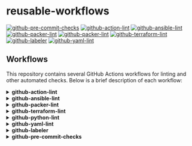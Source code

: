 # reusable-workflows

[![github-pre-commit-checks](https://github.com/nkbinnovations/reusable-workflows/actions/workflows/github-pre-commit-checks.yaml/badge.svg)](https://github.com/nkbinnovations/reusable-workflows/actions/workflows/github-pre-commit-checks.yaml)
[![github-action-lint](https://github.com/nkbinnovations/reusable-workflows/actions/workflows/github-action-lint.yaml/badge.svg)](https://github.com/nkbinnovations/reusable-workflows/actions/workflows/github-action-lint.yaml)
[![github-ansible-lint](https://github.com/nkbinnovations/reusable-workflows/actions/workflows/github-ansible-lint.yaml/badge.svg)](https://github.com/nkbinnovations/reusable-workflows/actions/workflows/github-ansible-lint.yaml)
[![github-packer-lint](https://github.com/nkbinnovations/reusable-workflows/actions/workflows/github-packer-lint.yaml/badge.svg)](https://github.com/nkbinnovations/reusable-workflows/actions/workflows/github-packer-lint.yaml)
[![github-packer-lint](https://github.com/nkbinnovations/reusable-workflows/actions/workflows/github-packer-lint.yaml/badge.svg)](https://github.com/nkbinnovations/reusable-workflows/actions/workflows/github-packer-lint.yaml)
[![github-terraform-lint](https://github.com/nkbinnovations/reusable-workflows/actions/workflows/github-terraform-lint.yaml/badge.svg)](https://github.com/nkbinnovations/reusable-workflows/actions/workflows/github-terraform-lint.yaml)
[![github-labeler](https://github.com/nkbinnovations/reusable-workflows/actions/workflows/github-labeler.yaml/badge.svg)](https://github.com/nkbinnovations/reusable-workflows/actions/workflows/github-labeler.yaml)
[![github-yaml-lint](https://github.com/nkbinnovations/reusable-workflows/actions/workflows/github-yaml-lint.yaml/badge.svg)](https://github.com/nkbinnovations/reusable-workflows/actions/workflows/github-yaml-lint.yaml)

## Workflows

This repository contains several GitHub Actions workflows for linting and other automated checks. Below is a brief description of each workflow:

<details>
<summary><b>github-action-lint</b></summary>

  Runs the Lint on the GitHub actions workflows to verify the syntax of the workflows defined in the user repository

  **INPUTS**

  - **(not-required)**

  example
  ```YAML
    github-action-lint:
      name: githu-actions-lint
      uses: nkbinnovations/reusable-workflows/.github/workflows/github-action-lint.yaml@v1 # best to use the SHA instead of tags for immutable code.
  ```
</details>

<details>
<summary><b>github-ansible-lint</b></summary>

   Runs the Lint on the ansible configurations to verify the syntax in the user repository

  **INPUTS**

  - **ansible_requirements_file:** *(optional)*

    Relative file path of the 'requirements.yml' file in the user repository. `default('')`

  - **ansible_directory:** *(optional)*

    Relative ansible folder path of the ansible configuration folders in the user repository`default('.')`

  - **ansible_lint_config:** *(optional)*

    Relative file path of the '.ansible-lint.yaml' file in the user repository. `default('`[.ansible-lint.yaml](https://github.com/nkbinnovations/reusable-workflows/blob/main/.ansible-lint.yaml)'`)`

  example
  ```YAML
    github-ansible-lint:
      name: ansible-lint
      uses: nkbinnovations/reusable-workflows/.github/workflows/github-ansible-lint.yaml@v1 # best to use the SHA instead of tags for immutable code.
      with:
        ansible_lint_config: '.ansible-lint.yaml'
  ```
</details>

<details>
<summary><b>github-packer-lint</b></summary>

   Runs the Lint on the packer configurations to verify the syntax in the user repository

  **INPUTS**

  - **packer_version:** *(optional)*

    The Packer version to use for validating the configurations in the user repository. `default('latest')`

  - **packer_directory:** *(optional)*

    Relative packer folder path of the ansible configuration folders in the user repository`default('.')`

  example
  ```YAML
    github-packer-lint:
      name: packer-lint
      uses: nkbinnovations/reusable-workflows/.github/workflows/github-packer-lint.yaml@v1 # best to use the SHA instead of tags for immutable code.
  ```
</details>

<details>
<summary><b>github-terraform-lint</b></summary>

   Runs the Lint on the packer configurations to verify the syntax in the user repository

  **INPUTS**

  - **terraform_version:** *(optional)*

    The Terraform version to use for validating the configurations in the user repository. `default('latest')`

  - **terraform_directory:** *(optional)*

    Relative Terraform folder path of the ansible configuration folders in the user repository`default('.')`

  example
  ```YAML
    github-terraform-lint:
      name: terraform-lint
      uses: nkbinnovations/reusable-workflows/.github/workflows/github-terraform-lint.yaml@v1 # best to use the SHA instead of tags for immutable code.
      with:
        terraform_version: '1.10.3'
  ```
</details>

<details>
<summary><b>github-python-lint</b></summary>

   Runs the Lint on the packer configurations to verify the syntax in the user repository

  **INPUTS**

  - **python_version:** *(optional)*

    The Python version to use for validating the configurations in the user repository. `default('3.13.0')`

  example
  ```YAML
    github-python-lint:
      name: python-lint
      uses: nkbinnovations/reusable-workflows/.github/workflows/github-python-lint.yaml@v1 # best to use the SHA instead of tags for immutable code.
      with:
        python_version: '3.13.0'
  ```
</details>

<details>
<summary><b>github-yaml-lint</b></summary>

   Runs the Lint on the YAML files to verify the syntax in the user repository

  **INPUTS**

  - **yamllint_config:** *(optional)*

    The YAML lint rules file for validating the configurations in the user repository. `default('`[.yamllint](https://github.com/nkbinnovations/reusable-workflows/blob/main/.yamllint)'`)`

  example
  ```YAML
    github-yaml-lint:
      name: python-lint
      uses: nkbinnovations/reusable-workflows/.github/workflows/github-yaml-lint.yaml@v1 # best to use the SHA instead of tags for immutable code.
      with:
        yamllint_config: '.yamllint.yml'
  ```
</details>

<details>
<summary><b>github-labeler</b></summary>

  Creates the Labels for all the pull-request raised on the user repository

  **INPUTS**

  - **labeler_config:** *(optional)*

    The Pull Request Label rules config file for creating relevant labels for the PR in the user repository. `default('`[.github/labeler.yml](https://github.com/nkbinnovations/reusable-workflows/blob/feature-enable-pylint/.github/labeler.yml)'`)`

  example
  ```YAML
    github-labeler:
      name: github-labeler
      uses: nkbinnovations/reusable-workflows/.github/workflows/github-labeler.yaml@v1 # best to use the SHA instead of tags for immutable code.
      with:
        yamllint_config: '.github/labeler.yml'
  ```
</details>

<details>
<summary><b>github-pre-commit-checks</b></summary>

  Runs a set of lints for the various configuration files like (Terraform, Packer, Ansible) etc. to ensure the formatting of the code committed to the user repository.
  This job enables the Pull Request reviewers to verify the code committed to the repository always follows standards.

  **INPUTS**

  - **python_version:** *(optional)*

    The Python version to use for validating the configurations in the user repository with pre-commit hooks. `default('3.13.0')`

  example
  ```YAML
    github-pre-commit-checks:
      name: github-pre-commit-checks
      uses: nkbinnovations/reusable-workflows/.github/workflows/github-pre-commit-checks.yaml@v1 # best to use the SHA instead of tags for immutable code.
      with:
        python_version: '3.12.0'
  ```
</details>
